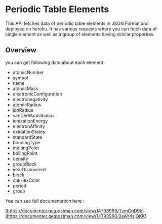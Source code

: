 # Periodic Table Elements
This API fetches data of periodic table elements in JSON Format and deployed on heroku. It has various requests where you can fetch data of single element as well as a group of elements having similar properties.


## Overview
you can get following data about each element :
* atomicNumber
* symbol
* name
* atomicMass
* electronicConfiguration
* electronegativity
* atomicRadius
* ionRadius
* vanDerWaalsRadius
* ionizationEnergy
* electronAffinity
* oxidationStates
* standardState
* bondingType
* meltingPoint
* boilingPoint
* density
* groupBlock
* yearDiscovered
* block
* cpkHexColor
* period
* group


You can see full documentation here :

[https://documenter.getpostman.com/view/14793990/TzmCgD9k](https://documenter.getpostman.com/view/14793990/2sAY4sjQKK)
